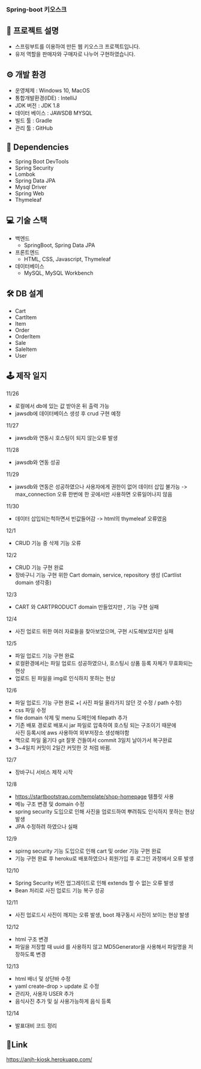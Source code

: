 ### Spring-boot 키오스크

## 📢 프로젝트 설명
- 스프링부트를 이용하여 만든 웹 키오스크 프로젝트입니다.
- 유저 역할을 판매자와 구매자로 나누어 구현하였습니다.

## ⚙ 개발 환경
- 운영체제 : Windows 10, MacOS
- 통합개발환경(IDE) : IntelliJ
- JDK 버전 : JDK 1.8
- 데이터 베이스 : JAWSDB MYSQL
- 빌드 툴 : Gradle
- 관리 툴 : GitHub


## 🔌 Dependencies
- Spring Boot DevTools
- Spring Security
- Lombok
- Spring Data JPA
- Mysql Driver
- Spring Web
- Thymeleaf


## 💻 기술 스택
- 백엔드
  - SpringBoot, Spring Data JPA
- 프론트엔드
  - HTML, CSS, Javascript, Thymeleaf
- 데이터베이스
  - MySQL, MySQL Workbench


## 🛠 DB 설계
- Cart
- CartItem
- Item
- Order
- OrderItem
- Sale
- SaleItem
- User


## 🕹 제작 일지
11/26
*  로컬에서 db에 있는 값 받아온 뒤 출력 가능
*  jawsdb에 데이터베이스 생성 후 crud 구현 예정

11/27
*  jawsdb와 연동시 호스팅이 되지 않는오류 발생

11/28
*  jawsdb와 연동 성공

11/29
*  jawsdb와 연동은 성공하였으나 사용자에게 권한이 없어 데이터 삽입 불가능
-> max_connection 오류 한번에 한 곳에서만 사용하면 오류일어나지 않음 

11/30
*  데이터 삽입되는척하면서 빈값들어감
-> html의 thymeleaf 오류였음

12/1
*  CRUD 기능 중 삭제 기능 오류

12/2
*  CRUD 기능 구현 완료
*  장바구니 기능 구현 위한 Cart domain, service, repository 생성 (Cartlist domain 생각중)

12/3
*  CART 와 CARTPRODUCT domain 만들었지만 , 기능 구현 실패

12/4
*  사진 업로드 위한 여러 자료들을 찾아보았으며, 구현 시도해보았지만 실패

12/5
*  파일 업로드 기능 구현 완료
*  로컬환경에서는 파일 업로드 성공하였으나, 호스팅시 상품 등록 자체가 무효화되는 현상
*  업로드 된 파일을 img로 인식하지 못하는 현상

12/6
*  파일 업로드 기능 구현 완료 +( 사진 파일 올라가지 않던 것 수정 / path 수정)
*  css 파일 수정
*  file domain 삭제 및 menu 도메인에 filepath 추가
*  기존 배포 경로로 배포시 jar 파일로 압축하여 호스팅 되는 구조이기 때문에 </br>
   사진 등록시에 aws 사용하여 외부저장소 생성해야함
*  맥으로 파일 옮기다 git 잘못 건들여서 commit 3일치 날아가서 복구완료
*  3~4일치 커밋이 2일간 커밋한 것 처럼 바뀜. 

12/7
*  장바구니 서비스 제작 시작

12/8
*  https://startbootstrap.com/template/shop-homepage 템플릿 사용 
*  메뉴 구조 변경 및 domain 수정
*  spring security 도입으로 인해 사진을 업로드하여 뿌려줘도 인식하지 못하는 현상 발생
*  JPA 수정하려 하였으나 실패

12/9 
*  spirng security 기능 도입으로 인해 cart 및 order 기능 구현 완료
*  기능 구현 완료 후 heroku로 배포하였으나 회원가입 후 로그인 과정에서 오류 발생

12/10
*  Spring Security 버전 업그레이드로 인해 extends 할 수 없는 오류 발생
*  Bean 처리로 사진 업로드 기능 복구 성공

12/11
*  사진 업로드시 사진이 깨지는 오류 발생, boot 재구동시 사진이 보이는 현상 발생

12/12
*  html 구조 변경
*  파일을 저장할 때 uuid 를 사용하지 않고 MD5Generator을 사용해서 파일명을 저장하도록 변경

12/13
*  html 배너 및 상단바 수정
*  yaml create-drop > update 로 수정
*  관리자, 사용자 USER 추가
*  음식사진 추가 및 실 사용가능하게 음식 등록

12/14
*  발표대비 코드 정리

## 🔗Link
https://anjh-kiosk.herokuapp.com/

